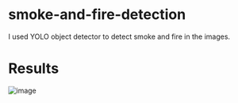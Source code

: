 # smoke-and-fire-detection
I used YOLO object detector to detect smoke and fire in the images. 
# Results
![image](https://github.com/mnusrat786/smoke-and-fire-detection-/assets/45511078/057937ae-2874-4b20-8cd2-cd1a7545b0ad)


